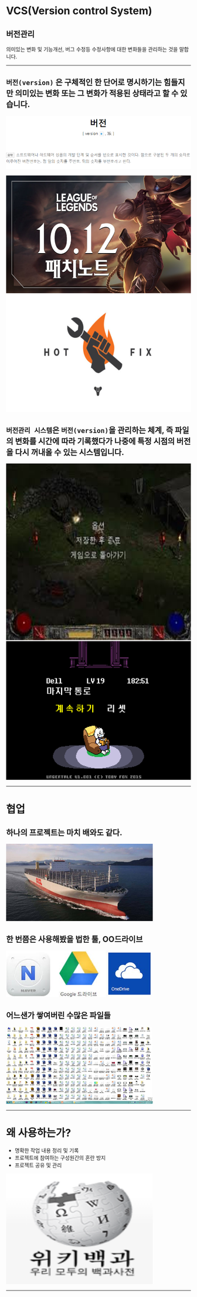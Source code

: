 # VCS(Version control System)

## 버전관리
의미있는 변화 및 기능개선, 버그 수정등 수정사항에 대한 변화들을 관리하는 것을 말합니다.

---

## `버전(version)` 은 구체적인 한 단어로 명시하기는 힘들지만 의미있는 변화 또는 그 변화가 적용된 상태라고 할 수 있습니다.

![version_description](images/VCS/version_description.png)

<img src ="images/VCS/patch_note.png" width="880" height="320">

<img src ="images/VCS/hotfix.jpg" width="880" height="320">

## `버전관리 시스템`은 `버전(version)`을 관리하는 체계, 즉 파일의 변화를 시간에 따라 기록했다가 나중에 특정 시점의 버전을 다시 꺼내올 수 있는 시스템입니다.

<img src ="images/VCS/save_load.png" width="550" height="480"> ![reset](images/VCS/reset.png)

---

# 협업

## 하나의 프로젝트는 마치 배와도 같다.

<img src ="images/VCS/ship.jpg" width="400" height="210">

## 한 번쯤은 사용해봤을 법한 툴, OO드라이브

![cloud](images/VCS/cloud.jpeg)

## 어느샌가 쌓여버린 수많은 파일들

<img src ="images/VCS/dirty_version.jpg" width="400" height="210">

---

# 왜 사용하는가?

- 명확한 작업 내용 정리 및 기록
- 프로젝트에 참여하는 구성원간의 혼란 방지
- 프로젝트 공유 및 관리

<img src ="images/VCS/wikipedia.png" width="400" height="300">

---







